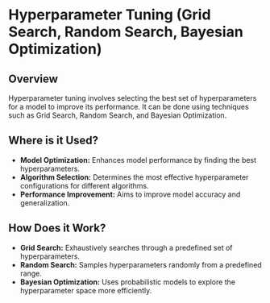 # Hyperparameter Tuning (Grid Search, Random Search, Bayesian Optimization)

## Overview

Hyperparameter tuning involves selecting the best set of hyperparameters for a model to improve its performance. It can be done using techniques such as Grid Search, Random Search, and Bayesian Optimization.

## Where is it Used?

- **Model Optimization:** Enhances model performance by finding the best hyperparameters.
- **Algorithm Selection:** Determines the most effective hyperparameter configurations for different algorithms.
- **Performance Improvement:** Aims to improve model accuracy and generalization.

## How Does it Work?

- **Grid Search:** Exhaustively searches through a predefined set of hyperparameters.
- **Random Search:** Samples hyperparameters randomly from a predefined range.
- **Bayesian Optimization:** Uses probabilistic models to explore the hyperparameter space more efficiently.
